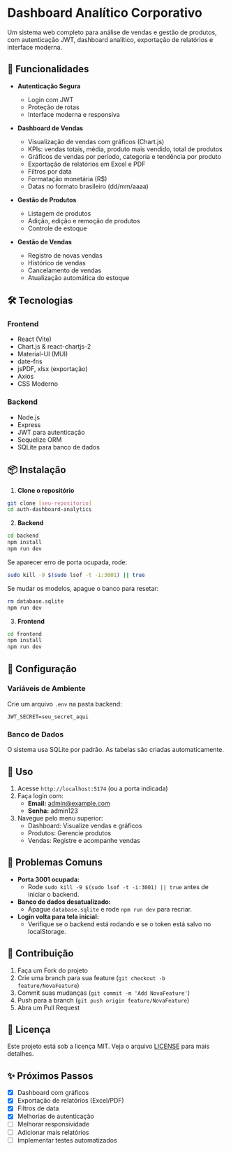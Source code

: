 # Dashboard Analítico Corporativo

Um sistema web completo para análise de vendas e gestão de produtos, com autenticação JWT, dashboard analítico, exportação de relatórios e interface moderna.

## 🚀 Funcionalidades

- **Autenticação Segura**
  - Login com JWT
  - Proteção de rotas
  - Interface moderna e responsiva

- **Dashboard de Vendas**
  - Visualização de vendas com gráficos (Chart.js)
  - KPIs: vendas totais, média, produto mais vendido, total de produtos
  - Gráficos de vendas por período, categoria e tendência por produto
  - Exportação de relatórios em Excel e PDF
  - Filtros por data
  - Formatação monetária (R$)
  - Datas no formato brasileiro (dd/mm/aaaa)

- **Gestão de Produtos**
  - Listagem de produtos
  - Adição, edição e remoção de produtos
  - Controle de estoque

- **Gestão de Vendas**
  - Registro de novas vendas
  - Histórico de vendas
  - Cancelamento de vendas
  - Atualização automática do estoque

## 🛠️ Tecnologias

### Frontend
- React (Vite)
- Chart.js & react-chartjs-2
- Material-UI (MUI)
- date-fns
- jsPDF, xlsx (exportação)
- Axios
- CSS Moderno

### Backend
- Node.js
- Express
- JWT para autenticação
- Sequelize ORM
- SQLite para banco de dados

## 📦 Instalação

1. **Clone o repositório**
```bash
git clone [seu-repositorio]
cd auth-dashboard-analytics
```

2. **Backend**
```bash
cd backend
npm install
npm run dev
```
Se aparecer erro de porta ocupada, rode:
```bash
sudo kill -9 $(sudo lsof -t -i:3001) || true
```
Se mudar os modelos, apague o banco para resetar:
```bash
rm database.sqlite
npm run dev
```

3. **Frontend**
```bash
cd frontend
npm install
npm run dev
```

## 🔧 Configuração

### Variáveis de Ambiente
Crie um arquivo `.env` na pasta backend:
```env
JWT_SECRET=seu_secret_aqui
```

### Banco de Dados
O sistema usa SQLite por padrão. As tabelas são criadas automaticamente.

## 👤 Uso

1. Acesse `http://localhost:5174` (ou a porta indicada)
2. Faça login com:
   - **Email:** admin@example.com
   - **Senha:** admin123
3. Navegue pelo menu superior:
   - Dashboard: Visualize vendas e gráficos
   - Produtos: Gerencie produtos
   - Vendas: Registre e acompanhe vendas

## 📝 Problemas Comuns

- **Porta 3001 ocupada:**
  - Rode `sudo kill -9 $(sudo lsof -t -i:3001) || true` antes de iniciar o backend.
- **Banco de dados desatualizado:**
  - Apague `database.sqlite` e rode `npm run dev` para recriar.
- **Login volta para tela inicial:**
  - Verifique se o backend está rodando e se o token está salvo no localStorage.

## 🤝 Contribuição

1. Faça um Fork do projeto
2. Crie uma branch para sua feature (`git checkout -b feature/NovaFeature`)
3. Commit suas mudanças (`git commit -m 'Add NovaFeature'`)
4. Push para a branch (`git push origin feature/NovaFeature`)
5. Abra um Pull Request

## 📝 Licença

Este projeto está sob a licença MIT. Veja o arquivo [LICENSE](LICENSE) para mais detalhes.

## ✨ Próximos Passos

- [x] Dashboard com gráficos
- [x] Exportação de relatórios (Excel/PDF)
- [x] Filtros de data
- [x] Melhorias de autenticação
- [ ] Melhorar responsividade
- [ ] Adicionar mais relatórios
- [ ] Implementar testes automatizados
